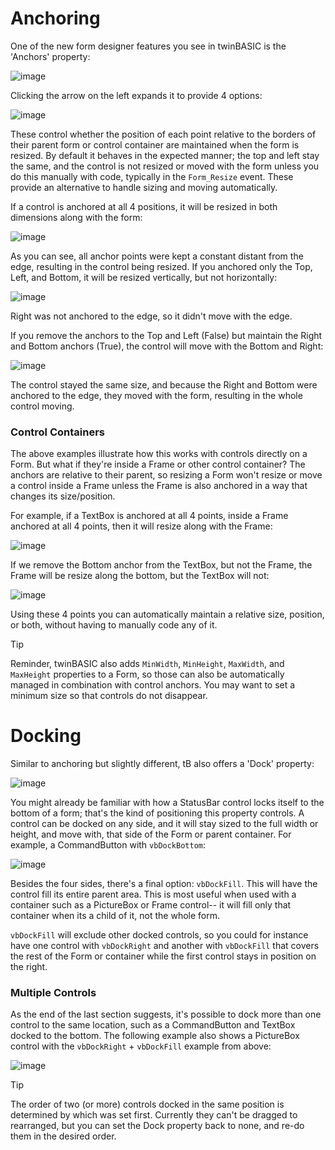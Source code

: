 # Anchoring

One of the new form designer features you see in twinBASIC is the 'Anchors' property:

![image](https://github.com/twinbasic/documentation/assets/7834493/b26da59b-4e98-40b7-b97b-bb3cef4ca1d0)

Clicking the arrow on the left expands it to provide 4 options:

![image](https://github.com/twinbasic/documentation/assets/7834493/d5dff8f5-c5fa-4620-ba11-430d06276b27)

These control whether the position of each point relative to the borders of their parent form or control container are maintained when the form is resized. By default it behaves in the expected manner; the top and left stay the same, and the control is not resized or moved with the form unless you do this manually with code, typically in the `Form_Resize` event. These provide an alternative to handle sizing and moving automatically.

If a control is anchored at all 4 positions, it will be resized in both dimensions along with the form:

![image](https://github.com/twinbasic/documentation/assets/7834493/fddbffa9-2b71-47f5-b925-e67fc66b9e5c)

As you can see, all anchor points were kept a constant distant from the edge, resulting in the control being resized. If you anchored only the Top, Left, and Bottom, it will be resized vertically, but not horizontally:

![image](https://github.com/twinbasic/documentation/assets/7834493/3fa1cf2b-0af5-44ae-ae6a-3c0662f51f57)

Right was not anchored to the edge, so it didn't move with the edge.

If you remove the anchors to the Top and Left (False) but maintain the Right and Bottom anchors (True), the control will move with the Bottom and Right:

![image](https://github.com/twinbasic/documentation/assets/7834493/0aeb25f6-d864-4ebb-a9f5-bbd7b5d242e8)

The control stayed the same size, and because the Right and Bottom were anchored to the edge, they moved with the form, resulting in the whole control moving.

### Control Containers

The above examples illustrate how this works with controls directly on a Form. But what if they're inside a Frame or other control container? The anchors are relative to their parent, so resizing a Form won't resize or move a control inside a Frame unless the Frame is also anchored in a way that changes its size/position.

For example, if a TextBox is anchored at all 4 points, inside a Frame anchored at all 4 points, then it will resize along with the Frame:

![image](https://github.com/twinbasic/documentation/assets/7834493/4829696d-788b-40ee-bebd-5afa44477460)

If we remove the Bottom anchor from the TextBox, but not the Frame, the Frame will be resize along the bottom, but the TextBox will not:

![image](https://github.com/twinbasic/documentation/assets/7834493/bc9f3756-a14b-4ee7-b819-6822497b640a)


Using these 4 points you can automatically maintain a relative size, position, or both, without having to manually code any of it.

> [!TIP]
> Reminder, twinBASIC also adds `MinWidth`, `MinHeight`, `MaxWidth`, and `MaxHeight` properties to a Form, so those can also be automatically managed in combination with control anchors. You may want to set a minimum size so that controls do not disappear.

# Docking

Similar to anchoring but slightly different, tB also offers a 'Dock' property:

![image](https://github.com/twinbasic/documentation/assets/7834493/4c8b881e-1216-4819-a558-d2ce20f47fcd)

You might already be familiar with how a StatusBar control locks itself to the bottom of a form; that's the kind of positioning this property controls. A control can be docked on any side, and it will stay sized to the full width or height, and move with, that side of the Form or parent container. For example, a CommandButton with `vbDockBottom`:

![image](https://github.com/twinbasic/documentation/assets/7834493/599a66ad-31d5-449f-bbf5-00963fe9aa2a)

Besides the four sides, there's a final option: `vbDockFill`. This will have the control fill its entire parent area. This is most useful when used with a container such as a PictureBox or Frame control-- it will fill only that container when its a child of it, not the whole form.

`vbDockFill` will exclude other docked controls, so you could for instance have one control with `vbDockRight` and another with `vbDockFill` that covers the rest of the Form or container while the first control stays in position on the right.

### Multiple Controls

As the end of the last section suggests, it's possible to dock more than one control to the same location, such as a CommandButton and TextBox docked to the bottom. The following example also shows a PictureBox control with the `vbDockRight` + `vbDockFill` example from above:

![image](https://github.com/twinbasic/documentation/assets/7834493/80185a8d-2952-415f-bc02-ec3ddea89568)

> [!TIP]
> The order of two (or more) controls docked in the same position is determined by which was set first. Currently they can't be dragged to rearranged, but you can set the Dock property back to none, and re-do them in the desired order.


